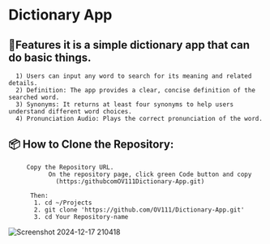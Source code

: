 # Dictionary App
## 🌟Features it is a simple dictionary app that can do basic things.
      1) Users can input any word to search for its meaning and related details.
      2) Definition: The app provides a clear, concise definition of the searched word.
      3) Synonyms: It returns at least four synonyms to help users understand different word choices.
      4) Pronunciation Audio: Plays the correct pronunciation of the word.

## 📦 How to Clone the Repository:
         Copy the Repository URL.
               On the repository page, click green Code button and copy 
                 (https:/githubcomOV111Dictionary-App.git)

          Then:
           1. cd ~/Projects
           2. git clone 'https://github.com/OV111/Dictionary-App.git'
           3. cd Your Repository-name

![Screenshot 2024-12-17 210418](https://github.com/user-attachments/assets/9ac6f04d-d126-4a40-8881-7270fc3d9079)
           
